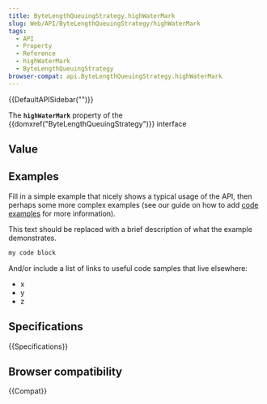```yaml
---
title: ByteLengthQueuingStrategy.highWaterMark
slug: Web/API/ByteLengthQueuingStrategy/highWaterMark
tags:
  - API
  - Property
  - Reference
  - highWaterMark
  - ByteLengthQueuingStrategy
browser-compat: api.ByteLengthQueuingStrategy.highWaterMark
---
```

{{DefaultAPISidebar("")}}

The **`highWaterMark`** property of the {{domxref("ByteLengthQueuingStrategy")}} interface 

## Value



## Examples

Fill in a simple example that nicely shows a typical usage of the API, then perhaps some more complex examples (see our guide on how to add [code examples](/en-US/docs/MDN/Contribute/Structures/Code_examples) for more information).

This text should be replaced with a brief description of what the example demonstrates.

```js
my code block
```

And/or include a list of links to useful code samples that live elsewhere:

*   x
*   y
*   z

## Specifications

{{Specifications}}

## Browser compatibility

{{Compat}}



